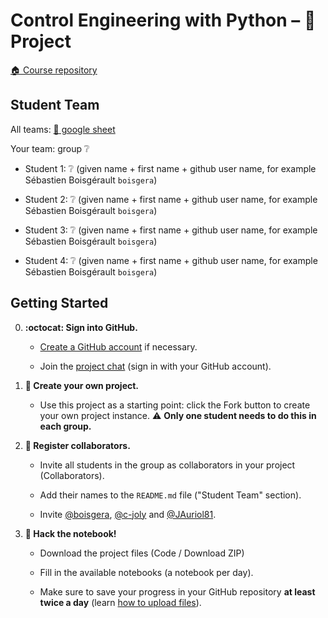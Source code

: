 # Control Engineering with Python – 🚀 Project

[:house: Course repository](https://github.com/boisgera/control-engineering-with-python)

## Student Team

All teams: [📝 google sheet](https://docs.google.com/spreadsheets/d/1-o4YxKb9UkuLmMPGsnRVIBShwj0DTkEpT8TB5k3OsYk/edit?usp=sharing)

Your team: group ❔

  - Student 1: ❔ (given name + first name + github user name, for example Sébastien Boisgérault `boisgera`)

  - Student 2: ❔ (given name + first name + github user name, for example Sébastien Boisgérault `boisgera`)
  
  - Student 3: ❔ (given name + first name + github user name, for example Sébastien Boisgérault `boisgera`)

  - Student 4: ❔ (given name + first name + github user name, for example Sébastien Boisgérault `boisgera`)

## Getting Started

  0. **:octocat: Sign into GitHub.**   
     
     - [Create a GitHub account](https://github.com/join) if necessary.
     
     - Join the [project chat](https://gitter.im/control-engineering-with-python/community?utm_source=share-link&utm_medium=link&utm_campaign=share-link)
     (sign in with your GitHub account).

  1. **🎉 Create your own project.**  
     
     - Use this project as a starting point: 
       click the Fork button to create your own project instance.
       ⚠️ **Only one student needs to do this in each group.**

  2. **👥 Register collaborators.**  
    
       - Invite all students in the group as collaborators in your project (Collaborators).
      
       - Add their names to the `README.md` file ("Student Team" section).

       - Invite [@boisgera](https://github.com/boisgera), 
        [@c-joly](https://github.com/c-joly) and [@JAuriol81](https://github.com/JAuriol81). 

  3. **📔 Hack the notebook!**  
     
     - Download the project files (Code / Download ZIP) 
     
     - Fill in the available notebooks (a notebook per day).

     - Make sure to save your progress in your GitHub repository **at least twice
     a day** (learn [how to upload files](https://docs.github.com/en/github/managing-files-in-a-repository/adding-a-file-to-a-repository)).

